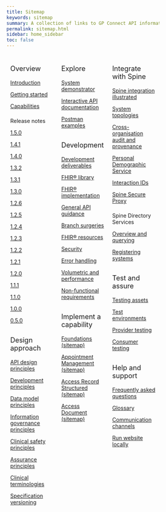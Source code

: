 ```yaml
---
title: Sitemap
keywords: sitemap
summary: A collection of links to GP Connect API information
permalink: sitemap.html
sidebar: home_sidebar
toc: false
---
```

<style>
* {
  box-sizing: border-box;
}

/* Create three equal columns that floats next to each other */
.column {
  float: left;
  width: 33.33%;
  padding: 10px;

}

/* Clear floats after the columns */
.row:after {
  content: "";
  display: table;
  clear: both;
}
</style>

<div class="row">
  <div class="column">
   <p style="font-size:18px">Overview</p>
    	<p><a href="index.html">Introduction</a></p>
    	<p><a href="overview_engage.html">Getting started</a></p>
    	<p><a href="overview_priority_capabilities.html">Capabilities</a></p>
	<p style="padding-top:8px">Release notes</p>
  <p><a href="overview_release_notes_1_5_0.html">1.5.0</a></p>  
  <p><a href="overview_release_notes_1_4_1.html">1.4.1</a></p>  
	<p><a href="overview_release_notes_1_4_0.html">1.4.0</a></p>
  <p><a href="overview_release_notes_1_3_2.html">1.3.2</a></p>  
	<p><a href="overview_release_notes_1_3_1.html">1.3.1</a></p>   
	<p><a href="overview_release_notes_1_3_0.html">1.3.0</a></p>
  <p><a href="overview_release_notes_1_2_6.html">1.2.6</a></p>  
  <p><a href="overview_release_notes_1_2_5.html">1.2.5</a></p>      
	<p><a href="overview_release_notes_1_2_4.html">1.2.4</a></p>  
    	<p><a href="overview_release_notes_1_2_3.html">1.2.3</a></p>
    	<p><a href="overview_release_notes_1_2_2.html">1.2.2</a></p>
    	<p><a href="overview_release_notes_1_2_1.html">1.2.1</a></p>
    	<p><a href="overview_release_notes_1_2_0.html">1.2.0</a></p>
    	<p><a href="overview_release_notes_1_1_1.html">1.1.1</a></p>
    	<p><a href="overview_release_notes_1_1_0.html">1.1.0</a></p>
    	<p><a href="overview_release_notes_1_0_0.html">1.0.0</a></p>
    	<p><a href="overview_release_notes_0_5_0.html">0.5.0</a></p>
    <p style="font-size:18px; padding-top:15px">Design approach</p>
    	<p><a href="designprinciples_open_api_principles.html">API design principles</a></p>
	<p><a href="designprinciples_development_principles.html">Development principles</a></p>
	<p><a href="designprinciples_data_model_principles.html">Data model principles</a></p>
	<p><a href="designprinciples_ig_principles.html">Information governance principles</a></p>
	<p><a href="designprinciples_clinical_safety_principles.html">Clinical safety principles</a></p>
	<p><a href="designprinciples_assurance_principles.html">Assurance principles</a></p>
	<p><a href="design_clinical_terminologies.html">Clinical terminologies</a></p>
	<p><a href="design_product_versioning.html">Specification versioning</a></p>
  </div>
  <div class="column">
    <p style="font-size:18px">Explore</p>
    	<p><a href="system_demonstrator.html">System demonstrator</a></p>
	<p><a href="system_swagger.html">Interactive API documentation</a></p>
	<p><a href="system_reference_postman.html">Postman examples</a></p>
    <p style="font-size:18px; padding-top:15px">Development</p>
    	<p><a href="development_deliverables.html">Development deliverables</a></p>
	<p><a href="development_fhir_open_source_guidance.html">FHIR&reg; library</a></p>
	<p><a href="development_fhir_api_guidance.html">FHIR&reg; implementation</a></p>
	<p><a href="development_general_api_guidance.html">General API guidance</a></p>
	<p><a href="development_branch_surgeries.html">Branch surgeries</a></p>
	<p><a href="development_fhir_resource_guidance.html">FHIR&reg; resources</a></p>
	<p><a href="development_api_security_guidance.html">Security</a></p>
	<p><a href="development_fhir_error_handling_guidance.html">Error handling</a></p>
	<p><a href="development_api_volume_and_performance.html">Volumetric and performance</a></p>
	<p><a href="development_api_non_functional_requirements.html">Non-functional requirements</a></p>
    <p style="font-size:18px; padding-top:15px">Implement a capability</p>
	<p><a href="sitemap_foundations.html">Foundations (sitemap)</a></p>
	<p><a href="sitemap_appointment_management.html">Appointment Management (sitemap)</a></p>
	<p><a href="sitemap_access_record_structured.html">Access Record Structured (sitemap)</a></p>   
  <p><a href="sitemap_access_documents.html">Access Document (sitemap)</a></p>   
  </div>
  <div class="column">
    <p style="font-size:18px">Integrate with Spine</p>
    	<p><a href="integration_illustrated.html">Spine integration illustrated</a></p>
	<p><a href="integration_system_topologies.html">System topologies</a></p>
	<p><a href="integration_illustrated.html">Cross-organisation audit and provenance</a></p>
	<p><a href="integration_system_topologies.html">Personal Demographic Service</a></p>
	<p><a href="integration_interaction_ids.html">Interaction IDs</a></p>
	<p><a href="integration_spine_secure_proxy.html">Spine Secure Proxy</a></p>
	<p style="padding-top:8px">Spine Directory Services</p>
	<p><a href="integration_spine_directory_service.html">Overview and querying</a></p>
	<p><a href="integration_sds_registering_endpoints.html">Registering systems</a></p>
    <p style="font-size:18px; padding-top:15px">Test and assure</p>
    	<p><a href="testing_deliverables.html">Testing assets</a></p>
	<p><a href="testing_environments.html">Test environments</a></p>
	<p><a href="testing_api_provider_testing.html">Provider testing</a></p>
	<p><a href="testing_api_consumer_testing.html">Consumer testing</a></p>
    <p style="font-size:18px; padding-top:15px">Help and support</p>
    	<p><a href="support_faq.html">Frequently asked questions</a></p>
    	<p><a href="overview_glossary.html">Glossary</a></p>
    	<p><a href="support_communications.html">Communication channels</a></p>
    	<p><a href="support_run_website_locally.html">Run website locally</a></p>
  </div>
</div>
